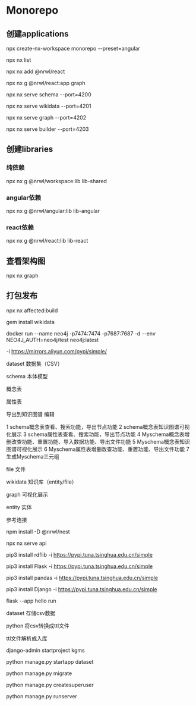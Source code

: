 # Monorepo

## 创建applications 

npx create-nx-workspace monorepo --preset=angular

npx nx list

npx nx add @nrwl/react

npx nx g @nrwl/react:app graph

npx nx serve schema --port=4200

npx nx serve wikidata --port=4201

npx nx serve graph --port=4202

npx nx serve builder --port=4203


## 创建libraries

### 纯依赖
npx nx g @nrwl/workspace:lib lib-shared

### angular依赖
npx nx g @nrwl/angular:lib lib-angular

### react依赖
npx nx g @nrwl/react:lib lib-react


## 查看架构图
npx nx graph


## 打包发布
npx nx affected:build


gem install wikidata


docker run --name neo4j -p7474:7474 -p7687:7687 -d  --env NEO4J_AUTH=neo4j/test  neo4j:latest


-i https://mirrors.aliyun.com/pypi/simple/

dataset 数据集（CSV）

schema 本体模型

概念表

属性表


导出到知识图谱
编辑

1 schema概念表查看、搜索功能，导出节点功能
2 schema概念表知识图谱可视化展示
3 schema属性表查看、搜索功能，导出节点功能
4 Myschema概念表增删改查功能、重置功能、导入数据功能、导出文件功能
5 Myschema概念表知识图谱可视化展示
6 Myschema属性表增删改查功能、重置功能、导出文件功能
7 生成Myschema三元组

file 文件

wikidata 知识库（entity/file）

graph 可视化展示

entity 实体



参考连接

npm install -D @nrwl/nest

npx nx serve api




pip3 install rdflib -i https://pypi.tuna.tsinghua.edu.cn/simple



pip3 install Flask -i https://pypi.tuna.tsinghua.edu.cn/simple




pip3 install pandas -i https://pypi.tuna.tsinghua.edu.cn/simple


pip3 install Django -i https://pypi.tuna.tsinghua.edu.cn/simple




 flask --app hello run



 dataset 存储csv数据

 python 将csv转换成ttl文件

 ttl文件解析成入库

 django-admin startproject kgms

 python manage.py startapp dataset


 python manage.py migrate


 python manage.py createsuperuser

python manage.py runserver



